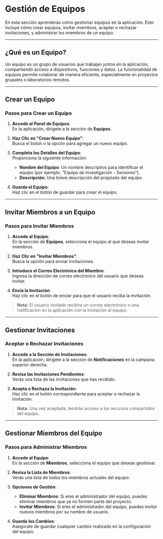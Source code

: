 # Gestión de Equipos

En esta sección aprenderás cómo gestionar equipos en la aplicación. Esto incluye cómo crear equipos, invitar miembros, aceptar o rechazar invitaciones, y administrar los miembros de un equipo.

---

## ¿Qué es un Equipo?

Un equipo es un grupo de usuarios que trabajan juntos en la aplicación, compartiendo acceso a dispositivos, funciones y datos. La funcionalidad de equipos permite colaborar de manera eficiente, especialmente en proyectos grupales o laboratorios remotos.

---

## Crear un Equipo

### Pasos para Crear un Equipo

1. **Accede al Panel de Equipos**:  
   En la aplicación, dirígete a la sección de **Equipos**.

2. **Haz Clic en "Crear Nuevo Equipo"**:  
   Busca el botón o la opción para agregar un nuevo equipo.

3. **Completa los Detalles del Equipo**:  
   Proporciona la siguiente información:

   - **Nombre del Equipo**: Un nombre descriptivo para identificar el equipo (por ejemplo, "Equipo de Investigación - Sensores").
   - **Descripción**: Una breve descripción del propósito del equipo.

4. **Guarda el Equipo**:  
   Haz clic en el botón de guardar para crear el equipo.

---

## Invitar Miembros a un Equipo

### Pasos para Invitar Miembros

1. **Accede al Equipo**:  
   En la sección de **Equipos**, selecciona el equipo al que deseas invitar miembros.

2. **Haz Clic en "Invitar Miembros"**:  
   Busca la opción para enviar invitaciones.

3. **Introduce el Correo Electrónico del Miembro**:  
   Ingresa la dirección de correo electrónico del usuario que deseas invitar.

4. **Envía la Invitación**:  
   Haz clic en el botón de enviar para que el usuario reciba la invitación.

> **Nota**: El usuario invitado recibirá un correo electrónico o una notificación en la aplicación con la invitación al equipo.

---

## Gestionar Invitaciones

### Aceptar o Rechazar Invitaciones

1. **Accede a la Sección de Invitaciones**:  
   En la aplicación, dirígete a la sección de **Notificaciones** en la campana superior derecha.

2. **Revisa las Invitaciones Pendientes**:  
   Verás una lista de las invitaciones que has recibido.

3. **Acepta o Rechaza la Invitación**:  
   Haz clic en el botón correspondiente para aceptar o rechazar la invitación.

> **Nota**: Una vez aceptada, tendrás acceso a los recursos compartidos del equipo.

---

## Gestionar Miembros del Equipo

### Pasos para Administrar Miembros

1. **Accede al Equipo**:  
   En la sección de **Miembros**, selecciona el equipo que deseas gestionar.

2. **Revisa la Lista de Miembros**:  
   Verás una lista de todos los miembros actuales del equipo.

3. **Opciones de Gestión**:

   - **Eliminar Miembros**: Si eres el administrador del equipo, puedes eliminar miembros que ya no formen parte del proyecto.
   - **Invitar Miembros**: Si eres el administrador del equipo, puedes invitar nuevos miembros por su nombre de usuario.

4. **Guarda los Cambios**:  
   Asegúrate de guardar cualquier cambio realizado en la configuración del equipo.
